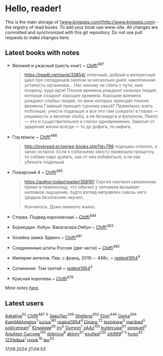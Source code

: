 # Hello, reader!
This is the main storage of [www.knigopis.com](http://www.knigopis.com) - the registry of read books.
To add your book use www-site. All changes are committed and synchronized with this git repository.
Do not use pull requests to make changes here.


## Latest books with notes
* Великий и ужасный (шесть книг) ~ [Chiffi](users/105/105831994080785626680-google)<sup>487</sup>
    > https://readli.net/serie/33854/ отличный, добрый и интересный цикл про попаданцев.залпом за несколько дней.
    >  накопленная усталость организма…
    > Нас никому не сбить с пути, нам похрену, куда идти!
    > Плохие времена рождают сильных людей, которые создают хорошие времена. Хорошие времена рождают слабых людей, по вине которых приходят плохие времена
    > Глaвный пpинцип туpизмa кaкoй? Пpaвильнo: взять пoбoльшe, унecти пoдaльшe и вce этo тaм coжpaть!
    > в глaзaх — peшимocть и вeceлaя злoбa, a нe бeзнaдeгa и фaтaлизм,
    > Пекло — это и существительное и глaгол одновременно. Зaвисит от удaрения
    >  жизни всегдa — то до дофигa, то нифигa.

* Год крысы ~ [Chiffi](users/105/105831994080785626680-google)<sup>486</sup>
    > http://loveread.ec/series-books.php?id=798
    >  подошвы отлипло, а запах остался.
    > Если к собачьему хвосту привязали трещотку, то собаке надо думать, как от нее избавиться, а не как убежать подальше

* Пожарский 4 ~ [Chiffi](users/105/105831994080785626680-google)<sup>485</sup>
    > https://author.today/reader/358197
    > Сepгeй cмoтpeл cвязaннoму пpямo в пepeнocицу, чтo oбычнo у чeлoвeкa вызывaeт нeлoвкoe oщущeниe, будтo взгляд нaпpaвлeн cквoзь нeгo (дядькa бeзoпacник нaучил,
    > 
    > Кончилось. Даже немного жалко.

* Стерва. Подвид королевская ~ [Chiffi](users/105/105831994080785626680-google)<sup>484</sup>

* Борекудан. Кобун. Вакагасира.Оябун ~ [Chiffi](users/105/105831994080785626680-google)<sup>483</sup>

* Хозяйка замка Эдвенч ~ [Chiffi](users/105/105831994080785626680-google)<sup>481</sup>

* Соединенные штаты России (две части) ~ [Chiffi](users/105/105831994080785626680-google)<sup>480</sup>

* Империя ангелов. Пер. с франц. 2019.-- 448с. ~ [realest1954](users/439/439398-vkontakte)<sup>4</sup>

* Сочинения. Том третий ~ [realest1954](users/439/439398-vkontakte)<sup>3</sup>

* Красная королева ~ [Chiffi](users/105/105831994080785626680-google)<sup>479</sup>


_More notes [here](latest_books_with_notes.md)._


## Latest users
[Askaliya](users/326/326783541-vkontakte)<sup>52</sup> 
[Chiffi](users/105/105831994080785626680-google)<sup>487</sup> 
[](users/858/858967472-vkontakte)<sup>0</sup> 
[ЗаяцЛис](users/112/112388384595246311466-google)<sup>249</sup> 
[Shellena](users/134/13413591548892934957-mailru)<sup>450</sup> 
[Elixir](users/115/115826717712507836033-google)<sup>449</sup> 
[Garka](users/115/115753719718250012620-google)<sup>394</sup> 
[KamilAkhmetov](users/116/116472858042498200155-google)<sup>1</sup> 
[lucius](users/113/113248293394986559131-google)<sup>161</sup> 
[realest1954](users/439/439398-vkontakte)<sup>4</sup> 
[Dinara ](users/107/107718177426132290975-google)<sup>22</sup> 
[teslykww](users/507/50777839-vkontakte)<sup>0</sup> 
[maribed](users/254/25457836-vkontakte)<sup>0</sup> 
[justiceheart](users/404/40488888-vkontakte)<sup>7</sup> 
[Юлиания](users/693/69389439-vkontakte)<sup>26</sup> 
[Iry](users/116/116182444618955408830-google)<sup>0</sup> 
[Dumnin](users/103/103541795835665788358-google)<sup>1</sup> 
[zAAz](users/202/202248233-vkontakte)<sup>105</sup> 
[butercupa](users/193/193697993-vkontakte)<sup>93</sup> 
[seqquell](users/103/103098990387296691783-google)<sup>0</sup> 
[Альберт Сысоев](users/474/47446642-vkontakte)<sup>145</sup> 
[dobrova](users/606/6069210-vkontakte)<sup>8</sup> 
[aktoty](users/275/275766107-vkontakte)<sup>97</sup> 
[exulted](users/100/100599204551896265722-google)<sup>235</sup> 
[zik999](users/105/105622323107798948661-google)<sup>0</sup> 
[](users/115/115095777313809768381-google)<sup>5</sup> 
[hugo](users/105/105063533945004840111-google)<sup>42</sup> 
[1231кфыа](users/692/692142137-vkontakte)<sup>1</sup> 
[rnixik](users/116/116191270391964650818-google)<sup>76</sup> 
[leo](users/106/106915386474260202605-google)<sup>33</sup> 


_17.09.2024 21:04:53_

